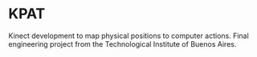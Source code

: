KPAT
====

Kinect development to map physical positions to computer actions. Final engineering project from the Technological Institute of Buenos Aires.
